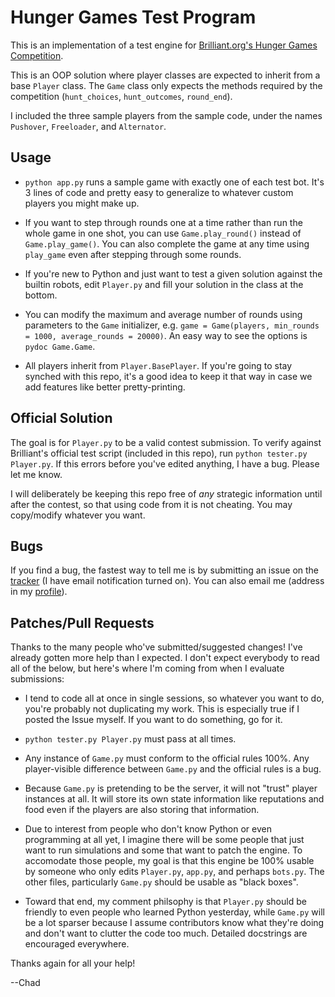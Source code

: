 # Hunger Games Test Program

This is an implementation of a test engine for [Brilliant.org's Hunger Games Competition](http://brilliant.org/competitions/hunger-games/).

This is an OOP solution where player classes are expected to inherit from a base `Player` class. The `Game` class only expects the methods required by the competition (`hunt_choices`, `hunt_outcomes`, `round_end`).

I included the three sample players from the sample code, under the names `Pushover`, `Freeloader`, and `Alternator`.

## Usage

*    `python app.py` runs a sample game with exactly one of each test bot. It's 3 lines of code and pretty easy to generalize to whatever custom players you might make up.

*    If you want to step through rounds one at a time rather than run the whole game in one shot, you can use `Game.play_round()` instead of `Game.play_game()`. You can also complete the game at any time using `play_game` even after stepping through some rounds.

*    If you're new to Python and just want to test a given solution against the builtin robots, edit `Player.py` and fill your solution in the class at the bottom.

*    You can modify the maximum and average number of rounds using parameters to the `Game` initializer, e.g. `game = Game(players, min_rounds = 1000, average_rounds = 20000)`. An easy way to see the options is `pydoc Game.Game`.

*    All players inherit from `Player.BasePlayer`. If you're going to stay synched with this repo, it's a good idea to keep it that way in case we add features like better pretty-printing.

## Official Solution

The goal is for `Player.py` to be a valid contest submission. To verify against Brilliant's official test script (included in this repo), run `python tester.py Player.py`. If this errors before you've edited anything, I have a bug. Please let me know.

I will deliberately be keeping this repo free of *any* strategic information until after the contest, so that using code from it is not cheating. You may copy/modify whatever you want.

## Bugs

If you find a bug, the fastest way to tell me is by submitting an issue on the [tracker](https://github.com/ChadAMiller/hungergames/issues) (I have email notification turned on). You can also email me (address in my [profile](https://github.com/ChadAMiller)).

## Patches/Pull Requests

Thanks to the many people who've submitted/suggested changes! I've already gotten more help than I expected. I don't expect everybody to read all of the below, but here's where I'm coming from when I evaluate submissions:

*    I tend to code all at once in single sessions, so whatever you want to do, you're probably not duplicating my work. This is especially true if I posted the Issue myself. If you want to do something, go for it.

*    `python tester.py Player.py` must pass at all times.

*    Any instance of `Game.py` must conform to the official rules 100%. Any player-visible difference between `Game.py` and the official rules is a bug.

*    Because `Game.py` is pretending to be the server, it will not "trust" player instances at all. It will store its own state information like reputations and food even if the players are also storing that information.

*    Due to interest from people who don't know Python or even programming at all yet, I imagine there will be some people that just want to run simulations and some that want to patch the engine. To accomodate those people, my goal is that this engine be 100% usable by someone who only edits `Player.py`, `app.py`, and perhaps `bots.py`. The other files, particularly `Game.py` should be usable as "black boxes".

*    Toward that end, my comment philsophy is that `Player.py` should be friendly to even people who learned Python yesterday, while `Game.py` will be a lot sparser because I assume contributors know what they're doing and don't want to clutter the code too much. Detailed docstrings are encouraged everywhere.

Thanks again for all your help!

--Chad